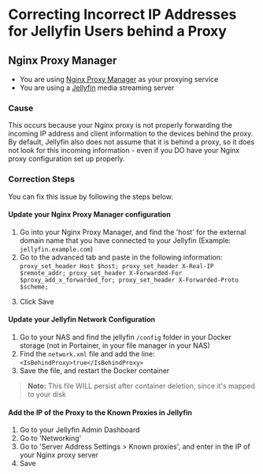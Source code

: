 # Correcting Incorrect IP Addresses for Jellyfin Users behind a Proxy

## Nginx Proxy Manager

- You are using [Nginx Proxy Manager](https://nginxproxymanager.com/) as your proxying service
- You are using a [Jellyfin](https://jellyfin.org/) media streaming server

### Cause

This occurs because your Nginx proxy is not properly forwarding the incoming IP address and client information to the devices behind the proxy. By default, Jellyfin also does not assume that it is behind a proxy, so it does not look for this incoming information - even if you DO have your Nginx proxy configuration set up properly.

### Correction Steps

You can fix this issue by following the steps below.

#### Update your Nginx Proxy Manager configuration 

1. Go into your Nginx Proxy Manager, and find the 'host' for the external domain name that you have connected to your Jellyfin (Example: `jellyfin.example.com`)
2. Go to the advanced tab and paste in the following information:
   `proxy_set_header Host $host; proxy_set_header X-Real-IP $remote_addr; proxy_set_header X-Forwarded-For $proxy_add_x_forwarded_for; proxy_set_header X-Forwarded-Proto $scheme;`
3) Click Save

#### Update your Jellyfin Network Configuration 

1. Go to your NAS and find the jellyfin `/config` folder in your Docker storage (not in Portainer, in your file manager in your NAS) 
2. Find the `network.xml` file and add the line:
   `<IsBehindProxy>true</IsBehindProxy>`
3. Save the file, and restart the Docker container

> **Note:** This file WILL persist after container deletion, since it's mapped to your disk

#### Add the IP of the Proxy to the Known Proxies in Jellyfin

1. Go to your Jellyfin Admin Dashboard
2. Go to 'Networking'
3. Go to 'Server Address Settings > Known proxies', and enter in the IP of your Nginx proxy server
4. Save
